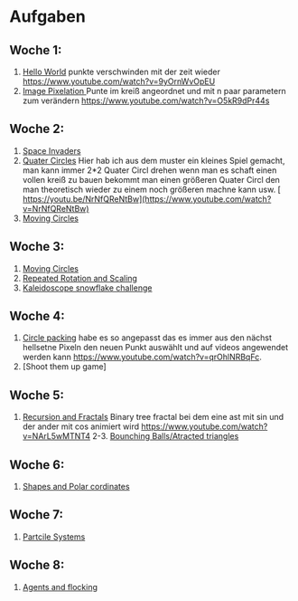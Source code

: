 # Aufgaben
## Woche 1:
1. [Hello World](https://github.com/g00st/creative_coding_helloWorld) punkte verschwinden mit der zeit wieder https://www.youtube.com/watch?v=9yOrnWvOpEU
2. [Image Pixelation ](https://github.com/g00st/creative_coding_pixelation) Punte im kreiß angeordnet und mit n paar parametern zum verändern https://www.youtube.com/watch?v=O5kR9dPr44s
## Woche 2:
1. [Space Invaders](https://github.com/g00st/creative_coding_spaceInvaders/) 
2. [Quater Circles](https://github.com/g00st/cretive_codeing_quaterCircles) Hier hab ich aus dem muster ein kleines Spiel gemacht, man kann immer 2*2 Quater Circl drehen wenn man es schaft einen vollen kreiß zu bauen  bekommt man einen größeren Quater Circl den man theoretisch wieder zu einem noch größeren machne kann usw. [ https://youtu.be/NrNfQReNtBw](https://www.youtube.com/watch?v=NrNfQReNtBw)
3. [Moving Circles](https://github.com/g00st/creative_coding_Translation_and_rotation)
## Woche 3:
1. [Moving Circles](https://github.com/g00st/creative_coding_Translation_and_rotation)
2. [Repeated Rotation and Scaling](https://github.com/g00st/creative_coding_repeated_translation_and_rotation)
3. [Kaleidoscope snowflake challenge](https://github.com/g00st/creative_coding_snowflakes)
## Woche 4:
1. [Circle packing](https://github.com/g00st/creative_coding_circle_packing) habe es so angepasst das es immer aus den nächst hellsetne Pixeln den neuen Punkt auswählt und   auf videos angewendet werden kann https://www.youtube.com/watch?v=qrOhlNRBqFc. 
2. [Shoot them up game]

## Woche 5:
1. [Recursion and Fractals](https://github.com/g00st/Creative_coding_recursion) Binary tree fractal bei dem eine ast mit sin und der ander mit cos animiert wird https://www.youtube.com/watch?v=NArL5wMTNT4
2-3. [Bounching Balls/Atracted triangles](https://github.com/g00st/Creative_coding_Bouncing-balls) 

## Woche 6:
1. [Shapes and Polar cordinates](https://github.com/g00st/Creative_coding_shapes)
## Woche 7:
1. [Partcile Systems]()
## Woche 8:
1. [Agents and flocking]()
